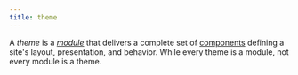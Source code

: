 ```yaml
---
title: theme
---
```


A _theme_ is a [_module_](g) that delivers a complete set of [components](g) defining a site's layout, presentation, and behavior. While every theme is a module, not every module is a theme.
